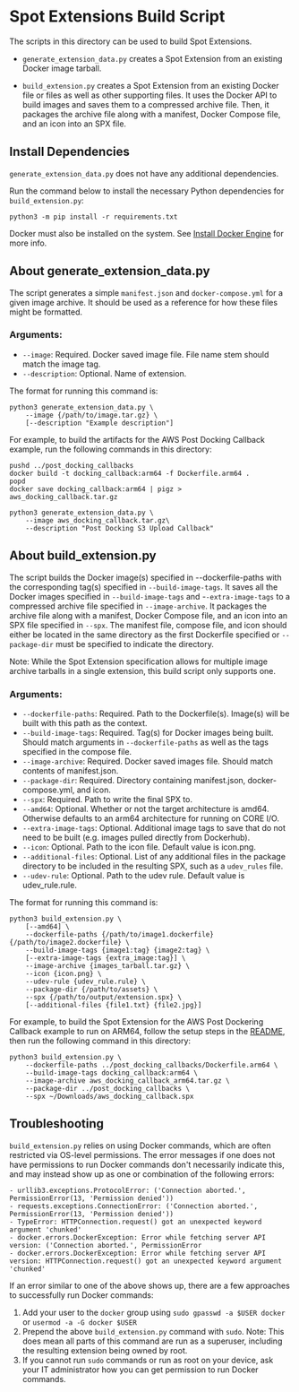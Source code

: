 <!--
Copyright (c) 2023 Boston Dynamics, Inc.  All rights reserved.

Downloading, reproducing, distributing or otherwise using the SDK Software
is subject to the terms and conditions of the Boston Dynamics Software
Development Kit License (20191101-BDSDK-SL).
-->

# Spot Extensions Build Script

The scripts in this directory can be used to build Spot Extensions.

- `generate_extension_data.py` creates a Spot Extension from an existing Docker image tarball.

- `build_extension.py` creates a Spot Extension from an existing Docker file or files as well as other supporting files.
  It uses the Docker API to build images and saves them to a compressed archive file.
  Then, it packages the archive file along with a manifest, Docker Compose file, and an icon into an SPX file.

## Install Dependencies

`generate_extension_data.py` does not have any additional dependencies.

Run the command below to install the necessary Python dependencies for `build_extension.py`:

```
python3 -m pip install -r requirements.txt
```

Docker must also be installed on the system.
See [Install Docker Engine](https://docs.docker.com/engine/install/) for more info.

## About generate_extension_data.py

The script generates a simple `manifest.json` and `docker-compose.yml` for a given image archive.
It should be used as a reference for how these files might be formatted.

### Arguments:

- `--image`: Required. Docker saved image file. File name stem should match the image tag.
- `--description`: Optional. Name of extension.

The format for running this command is:

```
python3 generate_extension_data.py \
    --image {/path/to/image.tar.gz} \
    [--description "Example description"]
```

For example, to build the artifacts for the AWS Post Docking Callback example,
run the following commands in this directory:

```
pushd ../post_docking_callbacks
docker build -t docking_callback:arm64 -f Dockerfile.arm64 .
popd
docker save docking_callback:arm64 | pigz > aws_docking_callback.tar.gz

python3 generate_extension_data.py \
    --image aws_docking_callback.tar.gz\
    --description "Post Docking S3 Upload Callback"
```

## About build_extension.py

The script builds the Docker image(s) specified in --dockerfile-paths with the corresponding tag(s) specified in `--build-image-tags`.
It saves all the Docker images specified in `--build-image-tags` and -`-extra-image-tags` to a compressed archive file specified in `--image-archive`.
It packages the archive file along with a manifest, Docker Compose file, and an icon into an SPX file specified in `--spx`.
The manifest file, compose file, and icon should either be located in the same directory as the first Dockerfile specified or `--package-dir` must be specified to indicate the directory.

Note: While the Spot Extension specification allows for multiple image archive tarballs in a single extension, this build script only supports one.

### Arguments:

- `--dockerfile-paths`: Required. Path to the Dockerfile(s). Image(s) will be built with this path as the context.
- `--build-image-tags`: Required. Tag(s) for Docker images being built. Should match arguments in `--dockerfile-paths` as well as the tags specified in the compose file.
- `--image-archive`: Required. Docker saved images file. Should match contents of manifest.json.
- `--package-dir`: Required. Directory containing manifest.json, docker-compose.yml, and icon.
- `--spx`: Required. Path to write the final SPX to.
- `--amd64`: Optional. Whether or not the target architecture is amd64. Otherwise defaults to an arm64 architecture for running on CORE I/O.
- `--extra-image-tags`: Optional. Additional image tags to save that do not need to be built (e.g. images pulled directly from Dockerhub).
- `--icon`: Optional. Path to the icon file. Default value is icon.png.
- `--additional-files`: Optional. List of any additional files in the package directory to be included in the resulting SPX, such as a `udev_rules` file.
- `--udev-rule`: Optional. Path to the udev rule. Default value is udev_rule.rule.

The format for running this command is:

```
python3 build_extension.py \
    [--amd64] \
    --dockerfile-paths {/path/to/image1.dockerfile} {/path/to/image2.dockerfile} \
    --build-image-tags {image1:tag} {image2:tag} \
    [--extra-image-tags {extra_image:tag}] \
    --image-archive {images_tarball.tar.gz} \
    --icon {icon.png} \
    --udev-rule {udev_rule.rule} \
    --package-dir {/path/to/assets} \
    --spx {/path/to/output/extension.spx} \
    [--additional-files {file1.txt} {file2.jpg}]
```

For example, to build the Spot Extension for the AWS Post Dockering Callback example to run on ARM64,
follow the setup steps in the [README](../post_docking_callbacks/README.md),
then run the following command in this directory:

```
python3 build_extension.py \
    --dockerfile-paths ../post_docking_callbacks/Dockerfile.arm64 \
    --build-image-tags docking_callback:arm64 \
    --image-archive aws_docking_callback_arm64.tar.gz \
    --package-dir ../post_docking_callbacks \
    --spx ~/Downloads/aws_docking_callback.spx
```

## Troubleshooting

`build_extension.py` relies on using Docker commands, which are often restricted via OS-level permissions. The error messages if one does not have permissions to run Docker commands don't necessarily indicate this, and may instead show up as one or combination of the following errors:

```
- urllib3.exceptions.ProtocolError: ('Connection aborted.', PermissionError(13, 'Permission denied'))
- requests.exceptions.ConnectionError: ('Connection aborted.', PermissionError(13, 'Permission denied'))
- TypeError: HTTPConnection.request() got an unexpected keyword argument 'chunked'
- docker.errors.DockerException: Error while fetching server API version: ('Connection aborted.', PermissionError
- docker.errors.DockerException: Error while fetching server API version: HTTPConnection.request() got an unexpected keyword argument 'chunked'
```

If an error similar to one of the above shows up, there are a few approaches to successfully run Docker commands:

1. Add your user to the `docker` group using `sudo gpasswd -a $USER docker` or `usermod -a -G docker $USER`
2. Prepend the above `build_extension.py` command with `sudo`. Note: This does mean all parts of this command are run as a superuser, including the resulting extension being owned by root.
3. If you cannot run `sudo` commands or run as root on your device, ask your IT administrator how you can get permission to run Docker commands.
